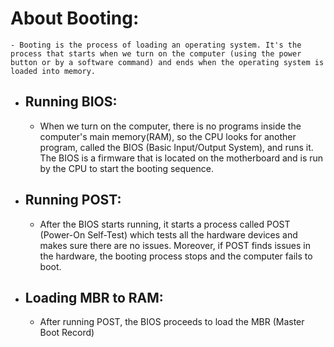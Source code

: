 # About Booting:
	- Booting is the process of loading an operating system. It's the process that starts when we turn on the computer (using the power button or by a software command) and ends when the operating system is loaded into memory.
- ## Running BIOS:
	- When we turn on the computer, there is no programs inside the computer's main memory(RAM), so the CPU looks for another program, called the BIOS (Basic Input/Output System), and runs it. The BIOS is a firmware that is located on the motherboard and is run by the CPU to start the booting sequence.
- ## Running POST:
	- After the BIOS starts running, it starts a process called POST (Power-On Self-Test) which tests all the hardware devices and makes sure there are no issues. Moreover, if POST finds issues in the hardware, the booting process stops and the computer fails to boot.
- ## Loading MBR to RAM:
	- After running POST, the BIOS proceeds to load the MBR (Master Boot Record)
